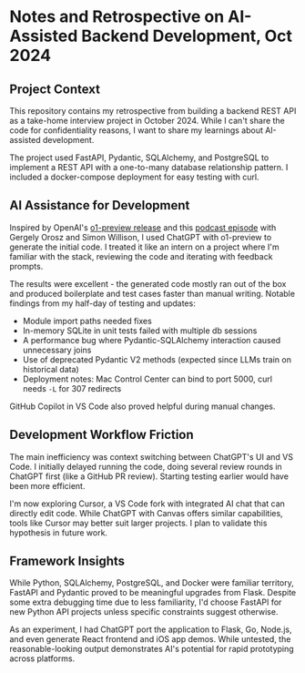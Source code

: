 # Notes and Retrospective on AI-Assisted Backend Development, Oct 2024

## Project Context

This repository contains my retrospective from building a backend REST API as a take-home interview project in October 2024. While I can't share the code for confidentiality reasons, I want to share my learnings about AI-assisted development.

The project used FastAPI, Pydantic, SQLAlchemy, and PostgreSQL to implement a REST API with a one-to-many database relationship pattern. I included a docker-compose deployment for easy testing with curl.

## AI Assistance for Development

Inspired by OpenAI's [o1-preview release](https://openai.com/index/introducing-openai-o1-preview/) and this [podcast episode](https://newsletter.pragmaticengineer.com/p/ai-tools-for-software-engineers-simon-willison) with Gergely Orosz and Simon Willison, I used ChatGPT with o1-preview to generate the initial code. I treated it like an intern on a project where I'm familiar with the stack, reviewing the code and iterating with feedback prompts.

The results were excellent - the generated code mostly ran out of the box and produced boilerplate and test cases faster than manual writing. Notable findings from my half-day of testing and updates:

- Module import paths needed fixes
- In-memory SQLite in unit tests failed with multiple db sessions
- A performance bug where Pydantic-SQLAlchemy interaction caused unnecessary joins
- Use of deprecated Pydantic V2 methods (expected since LLMs train on historical data)
- Deployment notes: Mac Control Center can bind to port 5000, curl needs `-L` for 307 redirects

GitHub Copilot in VS Code also proved helpful during manual changes.

## Development Workflow Friction

The main inefficiency was context switching between ChatGPT's UI and VS Code. I initially delayed running the code, doing several review rounds in ChatGPT first (like a GitHub PR review). Starting testing earlier would have been more efficient.

I'm now exploring Cursor, a VS Code fork with integrated AI chat that can directly edit code. While ChatGPT with Canvas offers similar capabilities, tools like Cursor may better suit larger projects. I plan to validate this hypothesis in future work.

## Framework Insights

While Python, SQLAlchemy, PostgreSQL, and Docker were familiar territory, FastAPI and Pydantic proved to be meaningful upgrades from Flask. Despite some extra debugging time due to less familiarity, I'd choose FastAPI for new Python API projects unless specific constraints suggest otherwise.

As an experiment, I had ChatGPT port the application to Flask, Go, Node.js, and even generate React frontend and iOS app demos. While untested, the reasonable-looking output demonstrates AI's potential for rapid prototyping across platforms.
